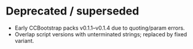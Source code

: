 # Deprecated / superseded
- Early CCBootstrap packs v0.1.1–v0.1.4 due to quoting/param errors.
- Overlap script versions with unterminated strings; replaced by fixed variant.
